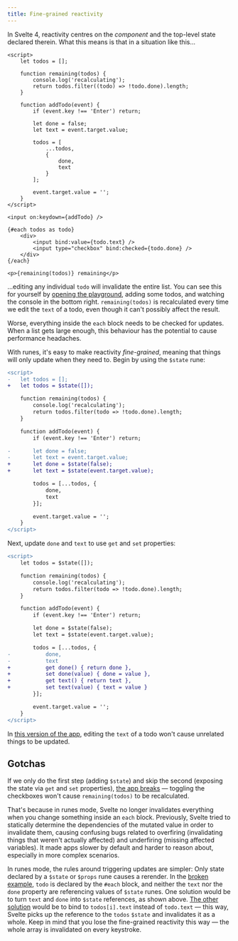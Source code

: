 ```yaml
---
title: Fine-grained reactivity
---
```


In Svelte 4, reactivity centres on the _component_ and the top-level state declared therein. What this means is that in a situation like this...

```svelte
<script>
	let todos = [];

	function remaining(todos) {
		console.log('recalculating');
		return todos.filter((todo) => !todo.done).length;
	}

	function addTodo(event) {
		if (event.key !== 'Enter') return;

		let done = false;
		let text = event.target.value;

		todos = [
			...todos,
			{
				done,
				text
			}
		];

		event.target.value = '';
	}
</script>

<input on:keydown={addTodo} />

{#each todos as todo}
	<div>
		<input bind:value={todo.text} />
		<input type="checkbox" bind:checked={todo.done} />
	</div>
{/each}

<p>{remaining(todos)} remaining</p>
```

...editing any individual `todo` will invalidate the entire list. You can see this for yourself by [opening the playground](/#H4sIAAAAAAAAE2VSu27DMAz8FVUdnACBvDu2gQ79g25xBlWiE6EKZch0msLwv1cPJwHajaSOdzyKM--NhZFXh5mjvACv-Nsw8B2nnyEm4xUsQchHN3kVK_WovBmo7bAjC8TIaTeyhh2O-1AKxX5CRcYh83CRBg2eNgmzZXN87kg5HJ0FYd1pU3hQ0qrJSgrAYrvPEA80eczcIkxI4BMJa1r2EgOhHcJWWMATnVPT8kddav0RgBu4AtJD2_QsV8QX_LCXpmHFOwb2Ysuy5moie4siwVov7Qj7Z5ngRqGceUj6E5C4SjvBo_mxFCFEinf3ATqKpLt7EqlyvBwf3f-JA1VR3G3W5fMLsDY4TMQcVsGQdt_YzKvzhZUJMb-CVOf1n-SYgrgsqrW5tllxZfk0qKsk2Mxpy3G8leeJiqfRdFydQX19ulvHc1_KQa-d0eW9sy6z0lzGSdJH1UM7_72P5XkxdTm04eguTpvegOYV-QmW4_IL1Ksxyq8CAAA=), adding some todos, and watching the console in the bottom right. `remaining(todos)` is recalculated every time we edit the `text` of a todo, even though it can't possibly affect the result.

Worse, everything inside the `each` block needs to be checked for updates. When a list gets large enough, this behaviour has the potential to cause performance headaches.

With runes, it's easy to make reactivity _fine-grained_, meaning that things will only update when they need to. Begin by using the `$state` rune:

```diff
<script>
-	let todos = [];
+	let todos = $state([]);

	function remaining(todos) {
		console.log('recalculating');
		return todos.filter(todo => !todo.done).length;
	}

	function addTodo(event) {
		if (event.key !== 'Enter') return;

-		let done = false;
-		let text = event.target.value;
+		let done = $state(false);
+		let text = $state(event.target.value);

		todos = [...todos, {
			done,
			text
		}];

		event.target.value = '';
	}
</script>
```

Next, update `done` and `text` to use `get` and `set` properties:

```diff
<script>
	let todos = $state([]);

	function remaining(todos) {
		console.log('recalculating');
		return todos.filter(todo => !todo.done).length;
	}

	function addTodo(event) {
		if (event.key !== 'Enter') return;

		let done = $state(false);
		let text = $state(event.target.value);

		todos = [...todos, {
-			done,
-			text
+			get done() { return done },
+			set done(value) { done = value },
+			get text() { return text },
+			set text(value) { text = value }
		}];

		event.target.value = '';
	}
</script>
```

In [this version of the app](/#H4sIAAAAAAAAE2VTTY-kIBD9Kwy7iZp08O6oyR72H-yt7QMDpU2GBiNl70yM_30QsJ2PG0W9eu9VUSy0Vxocrc4LNfwGtKJ_xpGeKL6PW-DuoBF87Ow8ie2mdmJSI7ad6VADErTSOtKQ3w45Qn6-FM8-5ZP9bAQqa8gEN66MMkMesAVZtnSHwhpnNTBthzybQHAtZs3RA7PA4SET4DyZqMG8U4QpkJCmJU_bgUlroGAazIDXULR-U-dS_vPAHO5g8KGtehJv2Cu8k6emIdlf49mzgkTN1ETscRM5Wuy5drA7DCOANzzSkRb5NACyO9czFA-yfVhnxlg4n3ZDHQ5JKPcmk4kovJ52iNshkdbjkrMQfwIOydVnruDyK1eAPLhSG4kr4tbLw_vPvjw4y_ah1-WxGKZWZpyRWFP58Ur73zRLeoeVlAGx_AIurml7uAuHoFlLdW-jYmJ5UUZWQbBZwptvRhPPgdoWtumouIJ4fbFvHY11IQaZKrdx7ZV1GZWWcnMS1qYe2-X7tq7H_tbl2PqvcLNS9QokrXCaYb2sH9bw9GZFAwAA), editing the `text` of a todo won't cause unrelated things to be updated.

## Gotchas

If we only do the first step (adding `$state`) and skip the second (exposing the state via `get` and `set` properties), [the app breaks](/#H4sIAAAAAAAAE2VSy27jMAz8FVVdwDEQyHfXNtDD_sHe4hxUiU6EKJIh0WkLw_--etgx0N5IcTjDoTjTQWnwtD7N1PA70Jq-jyM9UvweY-IfoBFC7u3kRHxpvHBqxK43PWpAglZaT1ryxyNHOJzO5VsoheIwGYHKGuLgzpVR5nJI2JLMsdyjsMZbDUzby6FwILgWk-YYgEXiCBAHODmTNViYFMElEtJ25CUGTFoDJdNgLnhNTcsPdS7lvwA8wAMMPrXVQPILu8E3eWlbUvw1gb0oSdZcTWSPUWS3OHDtYZswrQC-cC9nWuTuAsgeXE9QPsm2ZZ0YYyk-bgP1GEWOWxIpc7ycn92_mQNVUWy2m2r_GtMoM05IrKmDQWk_TTuvm1hIlRDzK3BxXf-P-xTE5WEj1aPLiivLhzKyToLtnLYex1t5dlQ8mban4gri9mG_epr7Ug5y7Ywut86mykpzFSdJH9eM3fzzXpb9gppq7MIx3q1UgwJJa3QTLOflP0Toax7HAgAA) — toggling the checkboxes won't cause `remaining(todos)` to be recalculated.

That's because in runes mode, Svelte no longer invalidates everything when you change something inside an `each` block. Previously, Svelte tried to statically determine the dependencies of the mutated value in order to invalidate them, causing confusing bugs related to overfiring (invalidating things that weren't actually affected) and underfiring (missing affected variables). It made apps slower by default and harder to reason about, especially in more complex scenarios.

In runes mode, the rules around triggering updates are simpler: Only state declared by a `$state` or `$props` rune causes a rerender. In the [broken example](/#H4sIAAAAAAAAE2VSy27jMAz8FVVdwDEQyHfXNtDD_sHe4hxUiU6EKJIh0WkLw_--etgx0N5IcTjDoTjTQWnwtD7N1PA70Jq-jyM9UvweY-IfoBFC7u3kRHxpvHBqxK43PWpAglZaT1ryxyNHOJzO5VsoheIwGYHKGuLgzpVR5nJI2JLMsdyjsMZbDUzby6FwILgWk-YYgEXiCBAHODmTNViYFMElEtJ25CUGTFoDJdNgLnhNTcsPdS7lvwA8wAMMPrXVQPILu8E3eWlbUvw1gb0oSdZcTWSPUWS3OHDtYZswrQC-cC9nWuTuAsgeXE9QPsm2ZZ0YYyk-bgP1GEWOWxIpc7ycn92_mQNVUWy2m2r_GtMoM05IrKmDQWk_TTuvm1hIlRDzK3BxXf-P-xTE5WEj1aPLiivLhzKyToLtnLYex1t5dlQ8mban4gri9mG_epr7Ug5y7Ywut86mykpzFSdJH9eM3fzzXpb9gppq7MIx3q1UgwJJa3QTLOflP0Toax7HAgAA), `todo` is declared by the `#each` block, and neither the `text` nor the `done` property are referencing values of `$state` runes. One solution would be to turn `text` and `done` into `$state` references, as shown above. [The other solution](/#H4sIAAAAAAAACmVS226jMBD9lam7EokUmXcKSH3YP9i3EK1ce0isOjayh7QV4t9rG2iq9m0uZ86Z28R6bTCw6jgxK67IKvY8DOzA6GNITrihIYx-cKOXKVIH6fVAbWc7MkhATrkADfwJJAh3x9P-KaZish-tJO0seLwKbbU97zJ2D1NKdySdDc4gN-68KzxKYeRoBEVgkTkixCON3i4aPHZK6DMJNC08JIMrZ3HPDdozXXLR_ENdKPUvAnd4Q0tf2rqHJcJf8QMemgaKvzayF3tYNNchOtrmO3LOs33YODpK4hX0wgQ8bDHCd6pg4Sbhz0j8JsyIS34-fRH_hkSVotiGqMv7om2t7TASOFvFdpV7s820zjVDmRHTIwp5Wa8hAvw_gE6roFrpW7soriwv2qoqCzZTxh_1iae2V647Mj1B0zF5Qfn64t47ttRmH9W36rSIrbouF8WpTB3lc9RDO_38gvn-F3U5tPHFrk7pXqNiFfkR59P8CWtDxuCdAgAA) would be to bind to `todos[i].text` instead of `todo.text` — this way, Svelte picks up the reference to the `todos` `$state` and invalidates it as a whole. Keep in mind that you lose the fine-grained reactivity this way — the whole array is invalidated on every keystroke.
